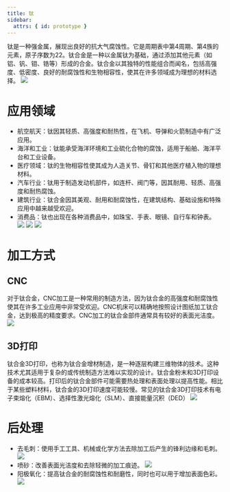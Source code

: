 ```yaml
---
title: 钛
sidebar:
  attrs: { id: prototype }
---
```


钛是一种强金属，展现出良好的抗大气腐蚀性。它是周期表中第4周期、第4族的元素，原子序数为22。钛合金是一种以金属钛为基础，通过添加其他元素（如铝、钒、钼、锆等）形成的合金。钛合金以其独特的性能组合而闻名，包括高强度、低密度、良好的耐腐蚀性和生物相容性，使其在许多领域成为理想的材料选择。
![](https://nexmaker-profabx.oss-cn-hangzhou.aliyuncs.com/img-hwj/20241208173055177.png)
# 应用领域
* 航空航天：钛因其轻质、高强度和耐热性，在飞机、导弹和火箭制造中有广泛应用。
* 海洋和工业：钛能承受海洋环境和工业硫化合物的腐蚀，适用于船舶、海洋平台和工业设备。
* 医疗领域：钛的生物相容性使其成为人造关节、骨钉和其他医疗植入物的理想材料。
* 汽车行业：钛用于制造发动机部件，如连杆、阀门等，因其耐用、轻质、高强度和耐热腐蚀。
* 建筑行业：钛合金因其美观、耐用和耐腐蚀性，在建筑结构、基础设施和特殊应用中越来越受欢迎。
* 消费品：钛也出现在各种消费品中，如珠宝、手表、眼镜、自行车和钟表。
![](https://nexmaker-profabx.oss-cn-hangzhou.aliyuncs.com/img/WX20240602-231154.png)
![](https://nexmaker-profabx.oss-cn-hangzhou.aliyuncs.com/img/WX20240602-231627.png)
![](https://nexmaker-profabx.oss-cn-hangzhou.aliyuncs.com/img/WX20240602-231627.png)

# 加工方式
## CNC
对于钛合金，CNC加工是一种常用的制造方法，因为钛合金的高强度和耐腐蚀性使其在许多工业应用中非常受欢迎。CNC机床可以精确地按照设计图纸加工钛合金，达到极高的精度要求。CNC加工的钛合金部件通常具有较好的表面光洁度。
![](https://nexmaker-profabx.oss-cn-hangzhou.aliyuncs.com/img-hwj/20241208173536306.png)

## 3D打印
钛合金3D打印，也称为钛合金增材制造，是一种逐层构建三维物体的技术。这种技术尤其适用于复杂的或传统制造方法难以实现的设计。钛合金粉末和3D打印设备的成本较高。打印后的钛合金部件可能需要热处理和表面处理以提高性能。相比于某些塑料材料，钛合金的3D打印速度可能较慢。常见的钛合金3D打印技术有电子束熔化（EBM）、选择性激光熔化（SLM）、直接能量沉积（DED）
![](https://nexmaker-profabx.oss-cn-hangzhou.aliyuncs.com/img-hwj/20241208173353257.png)
# 后处理
* 去毛刺：使用手工工具、机械或化学方法去除加工后产生的锋利边缘和毛刺。
![](https://nexmaker-profabx.oss-cn-hangzhou.aliyuncs.com/img-hwj/20241208173936192.png)
* 喷砂：改善表面光洁度和去除轻微的加工痕迹。
![](https://nexmaker-profabx.oss-cn-hangzhou.aliyuncs.com/img-hwj/20241208161632601.png)
* 阳极氧化：提高钛合金的耐腐蚀性和耐磨性，同时也可以用于增加表面色彩。
![](https://nexmaker-profabx.oss-cn-hangzhou.aliyuncs.com/img-hwj/20241208174051752.png)
  